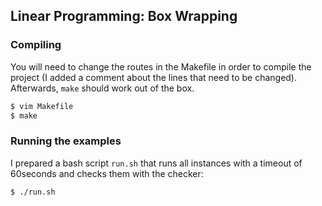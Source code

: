 ## Linear Programming: Box Wrapping

### Compiling

You will need to change the routes in the Makefile in order to compile the project (I added a comment about the lines that need to be changed). Afterwards, `make` should work out of the box.

```bash
$ vim Makefile
$ make
```

### Running the examples

I prepared a bash script `run.sh` that runs all instances with a timeout of 60seconds and checks them with the checker:

```bash
$ ./run.sh
```
